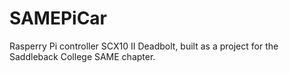 # SAMEPiCar
Rasperry Pi controller SCX10 II Deadbolt, built as a project for the Saddleback College SAME chapter.
